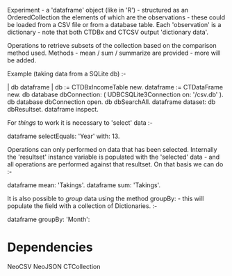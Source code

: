 Experiment - a 'dataframe' object (like in 'R') - structured as an OrderedCollection the elements of which are the observations - these could be loaded from a CSV file or from a database table. Each 'observation' is a dictionary - note that both CTDBx and CTCSV output 'dictionary data'.

Operations to retrieve subsets of the collection based on the comparison method used. Methods - mean / sum / summarize are provided - more will be added. 

Example (taking data from a SQLite db) :-

| db dataframe |
db := CTDBxIncomeTable new.
dataframe := CTDataFrame new.
db database dbConnection: ( UDBCSQLite3Connection on: '/csv.db' ).
db database dbConnection open.
db dbSearchAll.
dataframe dataset: db dbResultset.
dataframe inspect.

For _things_ to work it is necessary to 'select' data :- 

dataframe selectEquals: 'Year' with: 13. 

Operations can only performed on data that has been selected. Internally the 'resultset' instance variable is populated with the 'selected' data - and all operations are performed against that resultset. On that basis we can do :-

dataframe mean: 'Takings'.
dataframe sum: 'Takings'.

It is also possible to _group_ data using the method groupBy: <field> - this will populate the <groupset> field with a collection of Dictionaries. :-

dataframe groupBy: 'Month':

Dependencies
============

NeoCSV
NeoJSON
CTCollection

